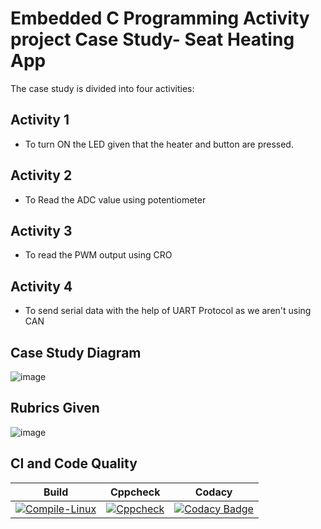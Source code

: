 # Embedded C Programming Activity project Case Study- Seat Heating App
The case study is divided into four activities:
 
## Activity 1  
*   To turn ON the LED given that the heater and button are pressed.
## Activity 2
  *   To Read the ADC value using potentiometer
## Activity 3
  *   To read the PWM output using CRO
## Activity 4
  *   To send serial data with the help of UART Protocol as we aren't using CAN

## Case Study Diagram
![image](https://user-images.githubusercontent.com/80762665/116671875-17ea2280-a9bf-11eb-9309-fca94b6fa618.png)

## Rubrics Given
![image](https://user-images.githubusercontent.com/80762665/116672158-79aa8c80-a9bf-11eb-9476-58d712123acb.png)

## CI and Code Quality

|Build|Cppcheck|Codacy|
|:--:|:--:|:--:|
|[![Compile-Linux](https://github.com/259782/MiniProject2/actions/workflows/compile.yml/badge.svg)](https://github.com/259782/MiniProject2/actions/workflows/compile.yml) | [![Cppcheck](https://github.com/259782/MiniProject2/actions/workflows/cppcheck.yml/badge.svg)](https://github.com/259782/MiniProject2/actions/workflows/cppcheck.yml) | [![Codacy Badge](https://app.codacy.com/project/badge/Grade/64e45f2ecb4a4e738e79c4c876f450b3)](https://www.codacy.com/gh/259782/MiniProject_Embedded/dashboard?utm_source=github.com&amp;utm_medium=referral&amp;utm_content=259782/MiniProject_Embedded&amp;utm_campaign=Badge_Grade)|


